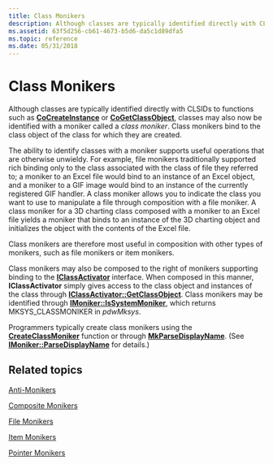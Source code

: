 ```yaml
---
title: Class Monikers
description: Although classes are typically identified directly with CLSIDs to functions such as CoCreateInstance or CoGetClassObject, classes may also now be identified with a moniker called a class moniker.
ms.assetid: 63f5d256-cb61-4673-b5d6-da5c1d89dfa5
ms.topic: reference
ms.date: 05/31/2018
---
```


# Class Monikers

Although classes are typically identified directly with CLSIDs to functions such as [**CoCreateInstance**](/windows/desktop/api/combaseapi/nf-combaseapi-cocreateinstance) or [**CoGetClassObject**](/windows/desktop/api/combaseapi/nf-combaseapi-cogetclassobject), classes may also now be identified with a moniker called a *class moniker*. Class monikers bind to the class object of the class for which they are created.

The ability to identify classes with a moniker supports useful operations that are otherwise unwieldy. For example, file monikers traditionally supported rich binding only to the class associated with the class of file they referred to; a moniker to an Excel file would bind to an instance of an Excel object, and a moniker to a GIF image would bind to an instance of the currently registered GIF handler. A class moniker allows you to indicate the class you want to use to manipulate a file through composition with a file moniker. A class moniker for a 3D charting class composed with a moniker to an Excel file yields a moniker that binds to an instance of the 3D charting object and initializes the object with the contents of the Excel file.

Class monikers are therefore most useful in composition with other types of monikers, such as file monikers or item monikers.

Class monikers may also be composed to the right of monikers supporting binding to the [**IClassActivator**](/windows/desktop/api/ObjIdl/nn-objidl-iclassactivator) interface. When composed in this manner, **IClassActivator** simply gives access to the class object and instances of the class through [**IClassActivator::GetClassObject**](/windows/desktop/api/ObjIdl/nf-objidl-iclassactivator-getclassobject). Class monikers may be identified through [**IMoniker::IsSystemMoniker**](/windows/desktop/api/ObjIdl/nf-objidl-imoniker-issystemmoniker), which returns MKSYS\_CLASSMONIKER in *pdwMksys*.

Programmers typically create class monikers using the [**CreateClassMoniker**](/windows/desktop/api/Objbase/nf-objbase-createclassmoniker) function or through [**MkParseDisplayName**](/windows/desktop/api/Objbase/nf-objbase-mkparsedisplayname). (See [**IMoniker::ParseDisplayName**](/windows/desktop/api/ObjIdl/nf-objidl-imoniker-parsedisplayname) for details.)

## Related topics

<dl> <dt>

[Anti-Monikers](anti-monikers.md)
</dt> <dt>

[Composite Monikers](composite-monikers.md)
</dt> <dt>

[File Monikers](file-monikers.md)
</dt> <dt>

[Item Monikers](item-monikers.md)
</dt> <dt>

[Pointer Monikers](pointer-monikers.md)
</dt> </dl>

 

 




